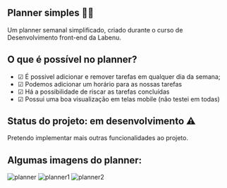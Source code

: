 

<h2> Planner simples 📅📑</h2>
<p>Um planner semanal simplificado, criado durante o curso de Desenvolvimento front-end da Labenu.

<h2> O que é possível no planner?</h2>

<ul>
  <li>☑ É possivel adicionar e remover tarefas em qualquer dia da semana;</li>
  <li>☑ Podemos adicionar um horário para as nossas tarefas</li>
  <li>☑ Há a possibilidade de riscar as tarefas concluídas</li>
  <li>☑ Possui uma boa visualização em telas mobile (não testei em todas)</li>
</ul>

<h2>Status do projeto: em desenvolvimento ⚠</h2>
<p>Pretendo implementar mais outras funcionalidades ao projeto.</p>

<h2>Algumas imagens do planner: </h2>


![planner](https://user-images.githubusercontent.com/44552345/119278395-61fba800-bbfb-11eb-8c10-c160b91278c2.png)
![planner1](https://user-images.githubusercontent.com/44552345/119278401-6c1da680-bbfb-11eb-8ba6-0321b84252e6.png)
![planner2](https://user-images.githubusercontent.com/44552345/119279012-6a55e200-bbff-11eb-9857-f84794334959.png)
